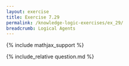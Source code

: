 ```yaml
---
layout: exercise
title: Exercise 7.29
permalink: /knowledge-logic-exercises/ex_29/
breadcrumb: Logical Agents
---
```


{% include mathjax_support %}

<div><i class="arrow-up loader" data-chapter="knowledge-logic-exercises" data-exercise="ex_29" data-rating="0"></i></div>
{% include_relative question.md %}
